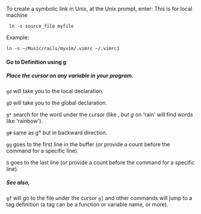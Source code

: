 To create a symbolic link in Unix, at the Unix prompt, enter: This is for local machine

```
 ln -s source_file myfile

```

Example:

```
ln -s ~/Music/rails/myvim/.vimrc ~/.vimrc1

```

#### Go to Definition using g

##### Place the cursor on any variable in your program.

``` gd ``` will take you to the local declaration.

``` gD ``` will take you to the global declaration.

``` g* ``` search for the word under the cursor (like *, but g* on 'rain' will find words like 'rainbow').

``` g# ``` same as g* but in backward direction.

``` gg ``` goes to the first line in the buffer (or provide a count before the command for a specific line).

``` G ```  goes to the last line (or provide a count before the command for a specific line).

##### See also,

``` gf ``` will go to the file under the cursor
``` g] ``` and other commands will jump to a tag definition (a tag can be a function or variable name, or more).